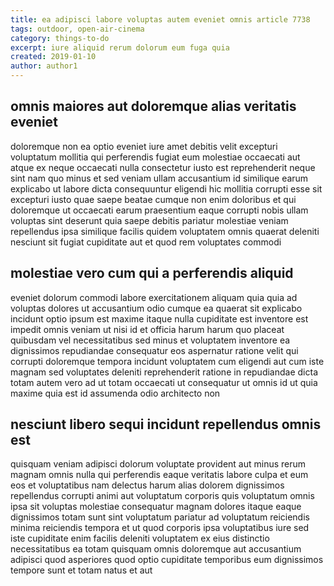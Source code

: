```yaml
---
title: ea adipisci labore voluptas autem eveniet omnis article 7738
tags: outdoor, open-air-cinema
category: things-to-do
excerpt: iure aliquid rerum dolorum eum fuga quia
created: 2019-01-10
author: author1
---
```


## omnis maiores aut doloremque alias veritatis eveniet

doloremque non ea optio eveniet iure amet debitis velit excepturi voluptatum mollitia qui perferendis fugiat eum molestiae occaecati aut atque ex neque occaecati nulla consectetur iusto est reprehenderit neque sint nam quo minus et sed veniam ullam accusantium id similique earum explicabo ut labore dicta consequuntur eligendi hic mollitia corrupti esse sit excepturi iusto quae saepe beatae cumque non enim doloribus et qui doloremque ut occaecati earum praesentium eaque corrupti nobis ullam voluptas sint deserunt quia saepe debitis pariatur molestiae veniam repellendus ipsa similique facilis quidem voluptatem omnis quaerat deleniti nesciunt sit fugiat cupiditate aut et quod rem voluptates commodi

## molestiae vero cum qui a perferendis aliquid

eveniet dolorum commodi labore exercitationem aliquam quia quia ad voluptas dolores ut accusantium odio cumque ea quaerat sit explicabo incidunt optio ipsum est maxime itaque nulla cupiditate est inventore est impedit omnis veniam ut nisi id et officia harum harum quo placeat quibusdam vel necessitatibus sed minus et voluptatem inventore ea dignissimos repudiandae consequatur eos aspernatur ratione velit qui corrupti doloremque tempora incidunt voluptatem cum eligendi aut cum iste magnam sed voluptates deleniti reprehenderit ratione in repudiandae dicta totam autem vero ad ut totam occaecati ut consequatur ut omnis id ut quia maxime quia est id assumenda odio architecto non

## nesciunt libero sequi incidunt repellendus omnis est

quisquam veniam adipisci dolorum voluptate provident aut minus rerum magnam omnis nulla qui perferendis eaque veritatis labore culpa et eum eos et voluptatibus nam delectus harum alias dolorem dignissimos repellendus corrupti animi aut voluptatum corporis quis voluptatum omnis ipsa sit voluptas molestiae consequatur magnam dolores itaque eaque dignissimos totam sunt sint voluptatum pariatur ad voluptatum reiciendis minima reiciendis tempora et ut quod corporis ipsa voluptatibus iure sed iste cupiditate enim facilis deleniti voluptatem ex eius distinctio necessitatibus ea totam quisquam omnis doloremque aut accusantium adipisci quod asperiores quod optio cupiditate temporibus eum dignissimos tempore sunt et totam natus et aut
